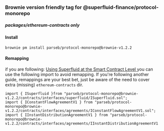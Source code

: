 ### Brownie version friendly tag for @superfluid-finance/protocol-monorepo
##### packages/ethereum-contracts only

#### Install

`brownie pm install parseb/protocol-monorepo@brownie-v1.2.2`

#### Remapping

if you are following: [Using Superfluid at the Smart Contract Level
](https://docs.superfluid.finance/superfluid/protocol-developers/solidity-examples/interacting-with-superfluid-smart-contracts) you can use the following import to avoid remapping. If you're following another guide, remappings are your best bet, just be aware of the need to cover extra (missing) `ethereum-contracts` dir.
<br>

```
import { ISuperfluid }from "parseb/protocol-monorepo@brownie-v1.2.2/contracts/interfaces/superfluid/ISuperfluid.sol"; 
import { IConstantFlowAgreementV1 } from "parseb/protocol-monorepo@brownie-v1.2.2/contracts/interfaces/agreements/IConstantFlowAgreementV1.sol";
import { IInstantDistributionAgreementV1 } from "parseb/protocol-monorepo@brownie-v1.2.2/contracts/interfaces/agreements/IInstantDistributionAgreementV1.sol";
```

